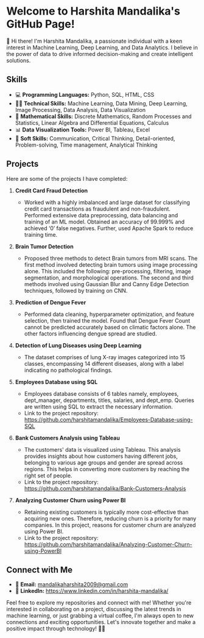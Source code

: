 # Welcome to Harshita Mandalika's GitHub Page!

👋 Hi there! I'm Harshita Mandalika, a passionate individual with a keen interest in Machine Learning, Deep Learning, and Data Analytics. I believe in the power of data to drive informed decision-making and create intelligent solutions.

## Skills

- 💻 **Programming Languages:** Python, SQL, HTML, CSS
- 👩‍💻 **Technical Skills:** Machine Learning, Data Mining, Deep Learning, Image Processing, Data Analysis, Data Visualization
- 🟰 **Mathematical Skills:** Discrete Mathematics, Random Processes and Statistics, Linear Algebra and Differential Equations, Calculus
- 📊 **Data Visualization Tools:** Power BI, Tableau, Excel
- 🌈 **Soft Skills:**  Communication, Critical Thinking, Detail-oriented, Problem-solving, Time management, Analytical Thinking

## Projects

Here are some of the projects I have completed:

1. **Credit Card Fraud Detection**
   - Worked with a highly imbalanced and large dataset for classifying credit card transactions as fraudulent and non-fraudulent. Performed extensive data preprocessing, data balancing and training of an ML model. Obtained an accuracy of 99.999% and achieved ‘0’ false negatives. Further, used Apache Spark to reduce training time.


2. **Brain Tumor Detection**
   - Proposed three methods to detect Brain tumors from MRI scans. The first method involved detecting brain tumors using image processing alone. This included the following: pre-processing, filtering, image segmentation, and morphological operations. The second and third methods involved using Gaussian Blur and Canny Edge Detection
techniques, followed by training on CNN.

3. **Prediction of Dengue Fever**
   - Performed data cleaning, hyperparameter optimization, and feature selection, then trained the model. Found that Dengue Fever Count cannot be predicted accurately based on climatic factors alone. The other factors influencing dengue spread are studied.

4. **Detection of Lung Diseases using Deep Learning**
   - The dataset comprises of lung X-ray images categorized into 15 classes, encompassing 14 different diseases, along with a label indicating no pathological findings.

5. **Employees Database using SQL**
   - Employees database consists of 6 tables namely, employees, dept_manager, departments, titles, salaries, and dept_emp. Queries are written using SQL to extract the necessary information.
   - Link to the project repository: https://github.com/harshitamandalika/Employees-Database-using-SQL
     
6. **Bank Customers Analysis using Tableau**
   -  The customers' data is visualized using Tableau. This analysis provides insights about how customers having different jobs, belonging to various age groups and gender are spread across regions. This helps in converting more customers by reaching the right set of people.
   -  Link to the project repository: https://github.com/harshitamandalika/Bank-Customers-Analysis

7. **Analyzing Customer Churn using Power BI**
   - Retaining existing customers is typically more cost-effective than acquiring new ones. Therefore, reducing churn is a priority for many companies. In this project, reasons for customer churn are analyzed using Power BI.
   -  Link to the project repository: https://github.com/harshitamandalika/Analyzing-Customer-Churn-using-PowerBI

## Connect with Me

- 📧 **Email:** mandalikaharshita2009@gmail.com
- 🔗 **LinkedIn:** https://www.linkedin.com/in/harshita-mandalika/

Feel free to explore my repositories and connect with me! Whether you're interested in collaborating on a project, discussing the latest trends in machine learning, or just grabbing a virtual coffee, I'm always open to new connections and exciting opportunities. Let's innovate together and make a positive impact through technology! 🚀✨



 



